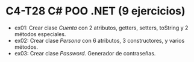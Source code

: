 # C4-T28 C# POO .NET (9 ejercicios)

- ex01: Crear clase *Cuenta* con 2 atributos, getters, setters, toString y 2 métodos especiales.
- ex02: Crear clase *Persona* con 6 atributos, 3 constructores, y varios métodos.
- ex03: Crear clase *Password*. Generador de contraseñas.

